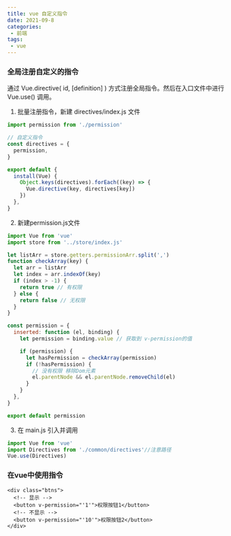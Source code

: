 ```yaml
---
title: vue 自定义指令
date: 2021-09-8
categories:
 - 前端
tags:
 - vue
---
```


### 全局注册自定义的指令
通过 Vue.directive( id, [definition] ) 方式注册全局指令。然后在入口文件中进行 Vue.use() 调用。
1. 批量注册指令，新建 directives/index.js 文件
```js
import permission from './permission'

// 自定义指令
const directives = {
  permission,
}

export default {
  install(Vue) {
    Object.keys(directives).forEach((key) => {
      Vue.directive(key, directives[key])
    })
  },
}
```
2. 新建permission.js文件
```js
import Vue from 'vue'
import store from '../store/index.js'

let listArr = store.getters.permissionArr.split(',')
function checkArray(key) {
  let arr = listArr
  let index = arr.indexOf(key)
  if (index > -1) {
    return true // 有权限
  } else {
    return false // 无权限
  }
}

const permission = {
  inserted: function (el, binding) {
    let permission = binding.value // 获取到 v-permission的值

    if (permission) {
      let hasPermission = checkArray(permission)
      if (!hasPermission) {
        // 没有权限 移除Dom元素
        el.parentNode && el.parentNode.removeChild(el)
      }
    }
  },
}

export default permission
```
3. 在 main.js 引入并调用
```js
import Vue from 'vue'
import Directives from './common/directives'//注意路径
Vue.use(Directives)
```
### 在vue中使用指令
```vue
<div class="btns">
  <!-- 显示 -->
  <button v-permission="'1'">权限按钮1</button>
  <!-- 不显示 -->
  <button v-permission="'10'">权限按钮2</button>
</div>
```